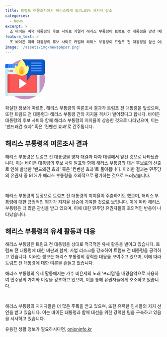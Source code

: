 ```yaml
---
title: 트럼프 여론조사에서 해리스에게 밀려…65% 지지자 감소
categories:
  - News
excerpt: >
  조 바이든 미국 대통령의 후보 사퇴로 카멀라 해리스 부통령이 트럼프 전 대통령을 앞선 여론조사 결과가 나왔다. 여론조사 결과에 따르면 해리스 부통령은 트럼프 전 대통령을 2%포인트 차로 따돌렸고, 민주당 유권자 중 91%가 그녀를 호의적으로 평가했다. 이로써 대선 판도가 예측불허의 상황으로 바뀌고 있으며, 해리스 부통령의 공화당 후보 앞서는 모습에 주목이 쏠리고 있다. 유력주자에 대한 관심이 집중되는 밴드왜건 효과와 정치 이벤트등이 그녀의 지지율 상승에 영향을 미쳤다는 분석이 나왔다.
feature_text: >
  조 바이든 미국 대통령의 후보 사퇴로 카멀라 해리스 부통령이 트럼프 전 대통령을 앞선 여론조사 결과가 나왔다. 여론조사 결과에 따르면 해리스 부통령은 트럼프 전 대통령을 2%포인트 차로 따돌렸고, 민주당 유권자 중 91%가 그녀를 호의적으로 평가했다. 이로써 대선 판도가 예측불허의 상황으로 바뀌고 있으며, 해리스 부통령의 공화당 후보 앞서는 모습에 주목이 쏠리고 있다. 유력주자에 대한 관심이 집중되는 밴드왜건 효과와 정치 이벤트등이 그녀의 지지율 상승에 영향을 미쳤다는 분석이 나왔다.
image: '/assets/img/newspaper.png'
---
```


<p><img src="/assets/img/news.png" alt="rentncar 속보" /></p>

<p>확실한 정보에 따르면, 해리스 부통령의 여론조사 결과가 트럼프 전 대통령을 앞섰으며, 또한 트럼프 전 대통령과 해리스 부통령 간의 지지율 격차가 벌어졌다고 합니다. 바이든 대통령의 후보 사퇴와 함께 해리스 부통령의 지지율이 상승한 것으로 나타났으며, 이는 '밴드왜건 효과' 혹은 '컨벤션 효과'로 간주됩니다.</p>

<h2 data-ke-size="size26">해리스 부통령의 여론조사 결과</h2>

<p>해리스 부통령은 트럼프 전 대통령을 양자 대결과 다자 대결에서 앞선 것으로 나타났습니다. 이는 바이든 대통령의 후보 사퇴 발표와 함께 해리스 부통령의 대선 후보로의 선출로 인해 발생한 '밴드왜건 효과' 혹은 '컨벤션 효과'로 풀이됩니다. 이러한 결과는 민주당의 유권자 중 91%가 해리스 부통령을 호의적으로 평가하는 것으로 드러났습니다.</p>

<p data-ke-size="size16">&nbsp;</p>

<p>해리스 부통령의 등장으로 트럼프 전 대통령의 지지율이 주춤하기도 했으며, 해리스 부통령에 대한 긍정적인 평가가 지지율 상승에 기여한 것으로 보입니다. 이에 따라 해리스 부통령은 더 많은 관심을 받고 있으며, 이에 대한 민주당 유권자들의 호의적인 반응이 나타났습니다.</p>

<h2 data-ke-size="size26">해리스 부통령의 유세 활동과 대응</h2>

<p>해리스 부통령은 트럼프 전 대통령을 상대로 적극적인 유세 활동을 벌이고 있습니다. 트럼프 전 대통령에 대한 비판과 함께, 사법 리스크를 강조하여 트럼프 전 대통령을 공격하고 있습니다. 이러한 행보는 해리스 부통령의 강력한 대응을 보여주고 있으며, 이에 따라 트럼프 전 대통령에 대한 여론을 흔들고 있습니다.</p>

<p>해리스 부통령의 유세 활동에서는 가수 비욘세의 노래 ‘프리덤’을 배경음악으로 사용하여 민주당의 가치와 이상을 강조하고 있으며, 이를 통해 유권자들에게 호소하고 있습니다.</p>

<p data-ke-size="size16">&nbsp;</p>

<p>해리스 부통령의 지지자들은 더 많은 주목을 받고 있으며, 또한 유력한 인사들의 지지 선언을 받고 있습니다. 이는 바이든 대통령과 함께 대선을 위한 강력한 팀을 구축하고 있음을 시사하고 있습니다.</p>
유용한 생활 정보가 필요하시다면, <a href="https://onioninfo.kr" rel="dofollow">onioninfo.kr</a>


